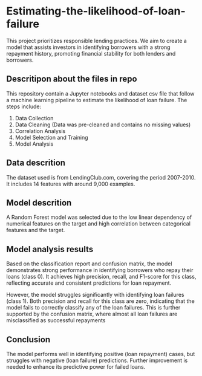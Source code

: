 # Estimating-the-likelihood-of-loan-failure
This project prioritizes responsible lending practices. We aim to create a model that assists investors in identifying borrowers with a strong repayment history, promoting financial stability for both lenders and borrowers.

## Descritipon about the files in repo
This repository contain a Jupyter notebooks and dataset csv file that follow a machine learning pipeline to estimate the likelihood of loan failure. The steps include:

1. Data Collection
2. Data Cleaning (Data was pre-cleaned and contains no missing values)
3. Correlation Analysis
4. Model Selection and Training
5. Model Analysis


## Data descrition
The dataset used is from LendingClub.com, covering the period 2007-2010. It includes 14 features with around 9,000 examples.


## Model descrition
A Random Forest model was selected due to the low linear dependency of numerical features on the target and high correlation between categorical features and the target.

## Model analysis results 

Based on the classification report and confusion matrix, the model demonstrates strong performance in identifying borrowers who repay their loans (class 0). It achieves high precision, recall, and F1-score for this class, reflecting accurate and consistent predictions for loan repayment.

However, the model struggles significantly with identifying loan failures (class 1). Both precision and recall for this class are zero, indicating that the model fails to correctly classify any of the loan failures. This is further supported by the confusion matrix, where almost all loan failures are misclassified as successful repayments

## Conclusion


The model performs well in identifying positive (loan repayment) cases, but struggles with negative (loan failure) predictions. Further improvement is needed to enhance its predictive power for failed loans.
